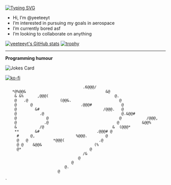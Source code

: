 [![Typing SVG](https://readme-typing-svg.demolab.com?font=Fira+Code&duration=3000&pause=500&width=435&lines=Hi%2C+I'm+yeeteeyt;Engineer%2C+programmer%2C+and+designer;CEO+of+ethereal+aerospace;Est.+2020)](https://git.io/typing-svg)



-  Hi, I’m @yeeteeyt
-  I’m interested in pursuing my goals in aerospace
-  I’m currently bored asf
-  I’m looking to collaborate on anything

[![yeeteeyt's GitHub stats](https://github-readme-stats.vercel.app/api?username=yeeteeyt&theme=transparent)](https://github.com/yeeteeyt/github-readme-stats)
[![trophy](https://github-profile-trophy.vercel.app/?username=yeeteeyt&theme=onedark)](https://github.com/ryo-ma/github-profile-trophy)

---
**Programming humour**

![Jokes Card](https://readme-jokes.vercel.app/api?hideBorder&theme=cobalt&qColor=%23944bcc&aColor=%23bbdb51)

[![ko-fi](https://ko-fi.com/img/githubbutton_sm.svg)](https://ko-fi.com/J3J6G9FXE)

                                      .6@@@/                                    
       *@%@@&                                   &@                              
        & &%      ,@@@(                             @.                          
        @   .@              (@@&.                     @                         
        @      @                     .@@@#             @                        
        @        &#                            /@@@.   @                        
        @          .@                                  @.&@@#                   
        @             @                               @           /@@@,         
        @            .@                              @          &@@%            
        &          /@                              &  (@@@*                     
        **       &#                         .@@@# @                             
         #     @,                  %@@@.        @                               
         @   @           *@@@(               .@                                 
         @ @    &@@&                       (%                                   
         @*                              @                                      
                                      /&                                        
                                    @                                           
                                 @                                              
                              @.                                                
                           @                                  
                           




<!---
yeeteeyt/yeeteeyt is a ✨ special ✨ repository because its `README.md` (this file) appears on your GitHub profile.
You can click the Preview link to take a look at your changes.
--->
`
